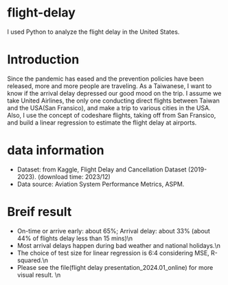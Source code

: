 # flight-delay
I used Python to analyze the flight delay in the United States. 

# Introduction
Since the pandemic has eased and the prevention policies have been released, more and more people are traveling. As a Taiwanese, I want to know if the arrival delay depressed our good mood on the trip. I assume we take United Airlines, the only one conducting direct flights between Taiwan and the USA(San Fransico), and make a trip to various cities in the USA. Also, I use the concept of codeshare flights, taking off from San Fransico, and build a linear regression to estimate the flight delay at airports.

# data information
* Dataset: from Kaggle, Flight Delay and Cancellation Dataset (2019-2023). (download time: 2023/12)
* Data source: Aviation System Performance Metrics, ASPM.

# Breif result
* On-time or arrive early: about 65%; Arrival delay: about 33% (about 44% of flights delay less than 15 mins)\n
* Most arrival delays happen during bad weather and national holidays.\n
* The choice of test size for linear regression is 6:4 considering MSE, R-squared.\n
* Please see the file(flight delay presentation_2024.01_online) for more visual result. \n

